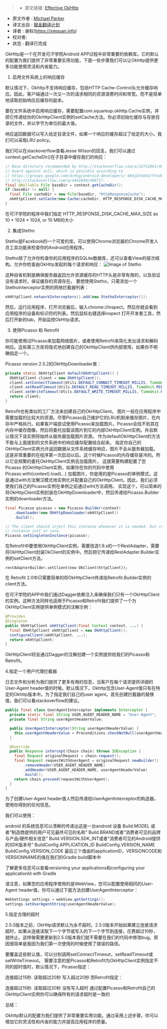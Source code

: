 > * 原文链接: [Effective OkHttp](http://omgitsmgp.com/2015/12/02/effective-okhttp/)
* 原文作者 : [Michael Parker](http://omgitsmgp.com/)
* 译文出自 : [掘金翻译计划](https://github.com/xitu/gold-miner)
* 译者 : 谢权(https://xiequan.info)
* 校对者: 
* 状态 :  翻译已完成


OkHttp是一个在开发可汗学院Android APP过程中非常重要的依赖库。它的默认的配置为我们提供了非常重要实用功能，下面一些步骤我们可以让Okhttp提供更多功能使用灵活和内省能力。


1. 启用文件系统上的响应缓存

默认情况下，Okhttp不支持响应缓存，包括HTTP Cache-Control头允许缓存响应。因此，客户端通过一次又一次的请求相同的资源浪费时间和带宽。而不是简单地读取初始响应后缓存的副本。

要在文件系统中启用响应缓存，需要配置com.squareup.okhttp.Cache实例，并把它传递给你的OkHttpClient实例的setCache方法。你必须初始化缓存与存放目录的文件，并以字节为单位的最大值。

响应返回数据可以写入给定目录文件，如果一个响应的缓存超过了给定的大小。我们可以采取LRU policy。



我们可以在stackoverflow查看Jesse Wilson的回复。我们可以通过context.getCacheDir()在子目录中缓存我们的响应：

```java
// Base directory recommended by http://stackoverflow.com/a/32752861/400717.
// Guard against null, which is possible according to
// https://groups.google.com/d/msg/android-developers/-694j87eXVU/YYs4b6kextwJ and
// http://stackoverflow.com/q/4441849/400717.
final @Nullable File baseDir = context.getCacheDir();
if (baseDir != null) {
  final File cacheDir = new File(baseDir, "HttpResponseCache");
  okHttpClient.setCache(new Cache(cacheDir, HTTP_RESPONSE_DISK_CACHE_MAX_SIZE));
}
```


在可汗学院的程序中我们指定 HTTP_RESPONSE_DISK_CACHE_MAX_SIZE as 10 * 1024 * 1024, or 10 MB的大小


2. 集成Stetho

Stetho是Facebook的一个可爱的库，可以使用Chrome浏览器的Chrome开发人员工具功能来检查你的Andr​​oid应用程序。

Stetho除了允许你检查你的应用程序的SQLite数据库，还可以查看View的层次结构。允许你检查由OkHttp发起的每个请求和响应：
![Image of Stetho](http://omgitsmgp.com/assets/images/posts/stetho-inspector-network.png)


这种自省机制是确保服务器返回允许资源缓存的HTTP头是非常有用的，以及验证没有请求时，保证缓存的资源存在。
要想使用Stetho，只需添加一个StethoInterceptor实例的网络拦截器列表：

```java
okHttpClient.networkInterceptors().add(new StethoInterceptor());
```



然后，运行应用程序，打开浏览器后，输入chrome://inspect。然后你就会看到应用程序的设备和标识符的列表。然后鼠标右键选择inspect 打开开发者工具，然后打开新的tab，开始监控OkHttp请求。

3. 使用Picasso 和 Retrofit

你可能使用过Picasso来加载网络图片，或者使用Retrofit来简化发出请求和解码响应。这些第三方库将隐式地创建自己的OkHttpClient供内部使用，如果你不明确指定一个。

Picasso version 2.5.2的OkHttpDownloader类：

```java
private static OkHttpClient defaultOkHttpClient() {
  OkHttpClient client = new OkHttpClient();
  client.setConnectTimeout(Utils.DEFAULT_CONNECT_TIMEOUT_MILLIS, TimeUnit.MILLISECONDS);
  client.setReadTimeout(Utils.DEFAULT_READ_TIMEOUT_MILLIS, TimeUnit.MILLISECONDS);
  client.setWriteTimeout(Utils.DEFAULT_WRITE_TIMEOUT_MILLIS, TimeUnit.MILLISECONDS);
  return client;
}
```



Retrofit也有类似的工厂方法来创建自己的OkHttpClient。
图片一般在应用程序中需要加载的比较大的资源。尽管Picasso自己维护它的LRU机制来缓存图片，在内存中严格执行。如果客户端尝试使用Picasso来加载图片。Picasso会找不到其在内存中缓存图像，然后将委托加载该图片到它的内部OkHttpClient实例。并且默认情况下该实例将始终从服务器加载图片资源。
作为defaultOkHttpClient的方法不能与上面提到的文件系统中的响应缓存配置结合起来。
指定你自己的OkHttpClient实例允许返回数据从文件系统缓存响应，图片不会从服务器加载。这是非常重要的在程序第一次启动以后。这个时候Picasso的内存缓存是冷的。所以它会频繁的委托OkHttpClient实例去加载图片。
这就需要构建配置了您Picasso 的OkHttpClient实例，如果你在你的代码中使用Picasso.with(context).load(...)
加载图片，你是用的是Picasso的单例模式。这是通过with方法懒汉模式地实例化并配置自己的OkHttpClient。因此，我们必须使我们自己的Picasso实例在单例之前通过wiht方法调用。
实现这个，可以简单的将OkHttpClient实例封装在OkHttpDownloader中，然后传递给Picasso.Builder 实例的downloader方法。


```java
final Picasso picasso = new Picasso.Builder(context)
    .downloader(new OkHttpDownloader(okHttpClient))
    .build();

// The client should inject this instance whenever it is needed, but replace the singleton
// instance just in case.
Picasso.setSingletonInstance(picasso);
```



在Retrofit中要使用OkHttpClient实例，需要改造1.9.x的一个RestAdapter，需要将OkHttpClient封装OkClient的实例中。然后把它传递给RestAdapter.Builder实例的setClient方法。


    restAdapterBuilder.setClient(new OkClient(httpClient));




在 Retrofit 2.0中只需要简单的将OkHttpClient传递给Retrofit.Builder实例的client方法。

在可汗学院的APP中我们通过Dagger依赖注入来确保我们只有一个OkHttpClient的实例。这种方法同样也适用于Picasso和Retrofit我们提供了一个为OkHttpClient实例提供单例模式的注解示例：

```java
@Provides
@Singleton
public OkHttpClient okHttpClient(final Context context, ...) {
  final OkHttpClient okHttpClient = new OkHttpClient();
  configureClient(okHttpClient, ...);
  return okHttpClient;
}
```



OkHttpClient将会通过Dagger的注解创建一个实例提供给我们的Picasso和Retrofit。


4.指定一个用户代理拦截器


日志文件和分析为我们提供了更多有用的信息，当客户在每个请求提供详细的User-Agent header值的时候。默认情况下，Okhttp包含User-Agent值只有在特定的Okhttp版本中。为了指定我们自己的user agent。首先创建拦截器的替换值，我们可以看stackoverflow的建议。
```java
public final class UserAgentInterceptor implements Interceptor {
  private static final String USER_AGENT_HEADER_NAME = "User-Agent";
  private final String userAgentHeaderValue;

  public UserAgentInterceptor(String userAgentHeaderValue) {
    this.userAgentHeaderValue = Preconditions.checkNotNull(userAgentHeaderValue);
  }

  @Override
  public Response intercept(Chain chain) throws IOException {
    final Request originalRequest = chain.request();
    final Request requestWithUserAgent = originalRequest.newBuilder()
        .removeHeader(USER_AGENT_HEADER_NAME)
        .addHeader(USER_AGENT_HEADER_NAME, userAgentHeaderValue)
        .build();
    return chain.proceed(requestWithUserAgent);
  }
}
```



为了创建User-Agent header值人然后传递给UserAgentInterceptor的构造器，使用你得到的任何信息。

我们可以使用：

android 的系统信息可以清晰的传递出这是一台android 设备
Build.MODEL 或者“制造商提供的用户可见最终可见的名称”
Build.BRAND或者“消费者可见的品牌与产品/硬件相关信息”
Build.VERSION.SDK_INT或者“消费者可见的Android提供的SDK版本号”
BuildConfig.APPLICATION_ID
BuildConfig.VERSION_NAME
BuildConfig.VERSION_CODE
最后三个值由的applicationID，VERSIONCODE和VERSIONNAME的值在我们的Gradle build脚本中

了解更多信息可以查看versioning your applications和configuring your applicationId with Gradle

请注意，如果您的应用程序使用的是WebView，您可以配置使用相同的User-Agent header值，你可以通过下面方法创建UserAgentInterceptor：

```java
WebSettings settings = webView.getSettings();
settings.setUserAgentString(userAgentHeaderValue);
```



5.指定合理的超时

2.5.0版本之前，OkHttp请求默认为永不超时。2.5.0版本开始如果建立连接请求超时，如果从连接读取下一个字节或写入的下一个字节到连接，花费超过10秒，就终止。这样做需要更新到2.5.0版本我们就不需要在我们的代码中修改bug。原因很简单是我因为我们第一次使用的时候使用了错误的路径。

要覆盖这些默认值，可以分别调用setConnectTimeout，setReadTimeout或setWriteTimeout。
需要注意的是Picasso和Retrofit为OkHttpClient实例指定不同的超时值时，默认情况下，Picasso指定：

连接超过15秒.
读取超过20秒
写入超过20秒
而Retrofit指定：

连接超过15秒.
读取超过20秒
没有写入超时
通过配置Picasso和Retrofit自己的OkHttpClient实例你可以确保所有的请求超时是一致的

总结：

Okhttp默认的配置为我们提供了非常重要实用功能。通过采用上述步骤，你可以增加它的灵活性和内省的能力并提高应用程序的质量。
